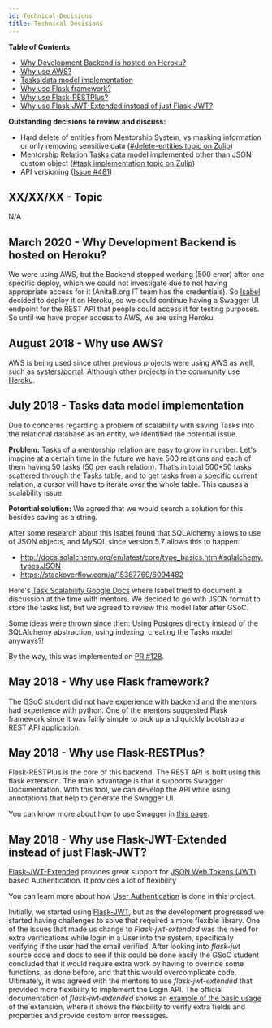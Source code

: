 ```yaml
---
id: Technical-Decisions
title: Technical Decisions
---
```

**Table of Contents**
- [Why Development Backend is hosted on Heroku?](#march-2020---why-development-backend-is-hosted-on-heroku)
- [Why use AWS?](#august-2018---why-use-aws)
- [Tasks data model implementation](#july-2018---tasks-data-model-implementation)
- [Why use Flask framework?](#may-2018---why-use-flask-framework)
- [Why use Flask-RESTPlus?](#may-2018---why-use-flask-restplus)
- [Why use Flask-JWT-Extended instead of just Flask-JWT?](#may-2018---why-use-flask-jwt-extended-instead-of-just-flask-jwt)

**Outstanding decisions to review and discuss:**
- Hard delete of entities from Mentorship System, vs masking information or only removing sensitive data ([#delete-entities topic on Zulip](https://anitab-org.zulipchat.com/#narrow/stream/222534-mentorship-system/topic/deleting-entities))
- Mentorship Relation Tasks data model implemented other than JSON custom object ([#task implementation topic on Zulip](https://anitab-org.zulipchat.com/#narrow/stream/222534-mentorship-system/topic/Tasks.20implementation))
- API versioning ([Issue #481](https://github.com/anitab-org/mentorship-backend/issues/481))

## XX/XX/XX - Topic

N/A

## March 2020 - Why Development Backend is hosted on Heroku?

We were using AWS, but the Backend stopped working (500 error) after one specific deploy, which we could not investigate due to not having appropriate access for it (AnitaB.org IT team has the credentials). So [Isabel](https://github.com/isabelcosta) decided to deploy it on Heroku, so we could continue having a Swagger UI endpoint for the REST API that people could access it for testing purposes. So until we have proper access to AWS, we are using Heroku. 

## August 2018 - Why use AWS?

AWS is being used since other previous projects were using AWS as well, such as [systers/portal](https://github.com/anitab-org/portal). Although other projects in the community use [Heroku](https://www.heroku.com/).

## July 2018 - Tasks data model implementation

Due to concerns regarding a problem of scalability with saving Tasks into the relational database as an entity, we identified the potential issue.

**Problem:** Tasks of a mentorship relation are easy to grow in number. Let's imagine at a certain time in the future we have 500 relations and each of them having 50 tasks (50 per each relation). That’s in total 500*50 tasks scattered through the Tasks table, and to get tasks from a specific current relation, a cursor will have to iterate over the whole table. This causes a scalability issue.

**Potential solution:** We agreed that we would search a solution for this besides saving as a string.

After some research about this Isabel found that SQLAlchemy allows to use of JSON objects, and MySQL since version 5.7 allows this to happen:
- http://docs.sqlalchemy.org/en/latest/core/type_basics.html#sqlalchemy.types.JSON
- https://stackoverflow.com/a/15367769/6094482

Here's [Task Scalability Google Docs](https://docs.google.com/document/d/1Bm0SAPSKjxZNRkDsvklPdtbHxLXsHQpsPLz4m18nzC4/edit?usp=sharing) where Isabel tried to document a discussion at the time with mentors. We decided to go with JSON format to store the tasks list, but we agreed to review this model later after GSoC.

Some ideas were thrown since then: Using Postgres directly instead of the SQLAlchemy abstraction, using indexing, creating the Tasks model anyways?!

By the way, this was implemented on [PR #128](https://github.com/anitab-org/mentorship-backend/pull/128).

## May 2018 - Why use Flask framework?

The GSoC student did not have experience with backend and the mentors had experience with python. One of the mentors suggested Flask framework since it was fairly simple to pick up and quickly bootstrap a REST API application.

## May 2018 - Why use Flask-RESTPlus?

Flask-RESTPlus is the core of this backend. The REST API is built using this flask extension. The main advantage is that it supports Swagger Documentation. With this tool, we can develop the API while using annotations that help to generate the Swagger UI.

You can know more about how to use Swagger in [this page](Using-Backend-Swagger-UI).

## May 2018 - Why use Flask-JWT-Extended instead of just Flask-JWT?

[Flask-JWT-Extended](https://flask-jwt-extended.readthedocs.io/en/latest/) provides great support for [JSON Web Tokens (JWT)](https://jwt.io/) based Authentication. It provides a lot of flexibility

You can learn more about how [User Authentication](User-Authentication) is done in this project.

Initially, we started using [Flask-JWT](https://pythonhosted.org/Flask-JWT/), but as the development progressed we started having challenges to solve that required a more flexible library. One of the issues that made us change to _Flask-jwt-extended_ was the need for extra verifications while login in a User into the system, specifically verifying if the user had the email verified. After looking into _flask-jwt_ source code and docs to see if this could be done easily the GSoC student concluded that it would require extra work by having to override some functions, as done before, and that this would overcomplicate code. Ultimately, it was agreed with the mentors to use _flask-jwt-extended_ that provided more flexibility to implement the Login API. The official documentation of _flask-jwt-extended_ shows an [example of the basic usage](http://flask-jwt-extended.readthedocs.io/en/latest/basic_usage.html) of the extension, where it shows the flexibility to verify extra fields and properties and provide custom error messages.
